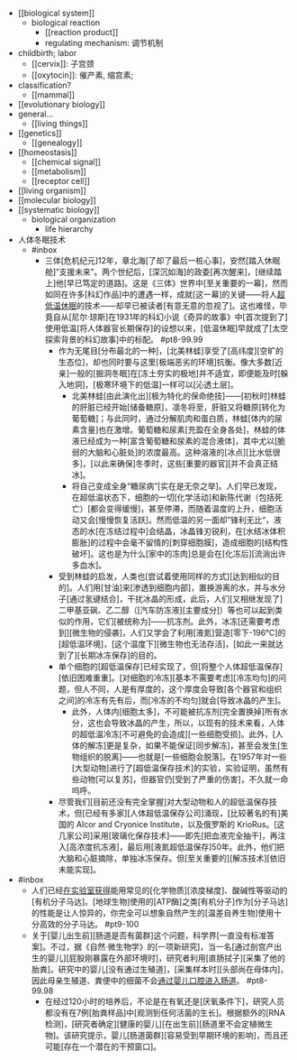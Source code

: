 - [[biological system]]
    - biological reaction
        - [[reaction product]]
        - regulating mechanism: 调节机制
- childbirth; labor
    - [[cervix]]: 子宫颈
    - [[oxytocin]]: 催产素, 缩宫素;
- classification?
    - [[mammal]]
- [[evolutionary biology]]
- general...
    - [[living things]]
- [[genetics]]
    - [[genealogy]]
- [[homeostasis]]
    - [[chemical signal]]
    - [[metabolism]]
    - [[receptor cell]]
- [[living organism]]
- [[molecular biology]]
- [[systematic biology]]
    - biological organization
        - life hierarchy
- 人体冬眠技术
    - #inbox
        - 三体[危机纪元]12年，章北海[了却了最后一桩心事]，安然[踏入休眠舱]“支援未来”。两个世纪后，[深沉如海]的政委[再次醒来]，[继续踏上]他[早已笃定的道路]。这是《三体》世界中[至关重要的一幕]，然而如同在许多[科幻作品]中的遭遇一样，成就[这一幕]的关键——将人[超低温休眠](https://zhuanlan.zhihu.com/p/362768582)的技术——却早已被读者[有意无意的忽视了]。这也难怪，毕竟自从[尼尔·琼斯]在1931年的科幻小说《奇异的故事》中[首次提到了]使用低温[将人体器官长期保存]的设想以来，[低温休眠]早就成了[太空探索背景的科幻故事]中的标配。 #pt8-99.99
            - 作为无尾目[分布最北的一种]，[北美林蛙]享受了[高纬度][空旷的生态位]，却也同时要与这里[极端恶劣的环境]抗衡。像大多数[近亲]一般的[掘洞冬眠]在[冻土夯实的极地]并不适宜，即便能及时[躲入地洞]，[极寒环境下的低温]一样可以[沁透土层]。
                - 北美林蛙[由此演化出][极为特化的保命绝技]——[初秋时]林蛙的肝脏已经开始[储备糖原]，凛冬将至，肝脏又将糖原[转化为葡萄糖]；与此同时，通过分解肌肉和蛋白质，林蛙[体内的尿素含量]也在激增。葡萄糖和尿素[充盈在全身各处]，林蛙的体液已经成为一种[富含葡萄糖和尿素的混合液体]，其中尤以[脆弱的大脑和心脏处]的浓度最高。这种溶液的[冰点][比水低很多]，[以此来确保]冬季时，这些[重要的器官][并不会真正结冰]。
                - 将自己变成全身“糖尿病”[实在是无奈之举]。人们早已发现，在超低温状态下，细胞的一切[化学活动]和新陈代谢（包括死亡）[都会变得缓慢]，甚至停滞，而随着温度的上升，细胞活动又会[慢慢恢复活跃]。然而低温的另一面却”锋利无比“，液态的水[在冻结过程中]会结晶，冰晶锋刃锐利，在[水结冰体积膨胀]的过程中会毫不留情的[刺穿细胞膜]，造成细胞的[结构性破坏]。这也是为什么[家中的冻肉]总是会在[化冻后][流淌出许多血水]。
            - 受到林蛙的启发，人类也[尝试着使用同样的方式][达到相似的目的]。人们用[甘油]来[渗透到细胞内部]，置换游离的水，并与水分子[通过氢键结合]，干扰冰晶的形成，此后，人们[又相继发现了]二甲基亚砜、乙二醇（[汽车防冻液][主要成分]）等也可以起到类似的作用，它们[被统称为]——抗冻剂。此外，冰冻[还需要考虑到][微生物的侵袭]，人们又学会了利用[液氮]营造[零下-196℃]的[超低温环境]，[这个温度下][微生物也无法存活]，[如此一来就达到了][长期冰冻保存]的目的。
            - 单个细胞的[超低温保存]已经实现了，但[将整个人体超低温保存][依旧困难重重]。[对细胞的冷冻][基本不需要考虑][冷冻均匀]的问题，但人不同，人是有厚度的，这个厚度会导致[各个器官和组织之间]的冷冻有先有后，而[冷冻的不均匀]就会[导致冰晶的产生]。
                - 此外，人体内[细胞太多]，不可能被抗冻剂[完全置换掉]所有水分，这也会导致冰晶的产生，所以，以现有的技术来看，人体的超低温冷冻[不可避免的会造成][一些细胞受损]。此外，[人体的解冻]更是复杂，如果不能保证[同步解冻]，甚至会发生[生物组织的脱离]——也就是[一些细胞会脱落]。在1957年对一些[大型动物]进行了[超低温保存技术]的实验，实验证明，虽然有些动物[可以复苏]，但器官仍[受到了严重的伤害]，不久就一命呜呼。
            - 尽管我们[目前还没有完全掌握]对大型动物和人的超低温保存技术，但[已经有多家][人体超低温保存公司]涌现，[比较著名的有]美国的 Alcor and Cryonice Institute，以及俄罗斯的 KrioRus。[这几家公司]采用[玻璃化保存技术]——即先[把血液完全抽干]，再注入[高浓度抗冻液]，最后用[液氮超低温保存]50年。此外，他们把大脑和心脏摘除，单独冰冻保存。但[至关重要的][解冻技术][依旧未能实现]。
- #inbox
    - 人们已经[在实验室获得](https://www.zhihu.com/question/455240538)能用常见的[化学物质][浓度梯度]、酸碱性等驱动的[有机分子马达]。[地球生物]使用的[ATP酶]之类[有机分子]作为[分子马达]的性能是让人惊异的，你完全可以想象自然产生的[温差自养生物]使用十分高效的分子马达。 #pt9-100
    - 关于[婴儿出生前][肠道是否有菌群]这个问题，科学界[一直没有标准答案]。不过，据《自然·微生物学》的[一项新研究]，当一名[通过剖宫产出生的婴儿][屁股刚暴露在外部环境时]，研究者利用[直肠拭子][采集了他的胎粪]。研究中的婴儿[没有通过生殖道]，[采集样本时][头部尚在母体内]，因此母亲生殖道、粪便中的细菌不会[通过婴儿口腔进入肠道](https://www.linkresearcher.com/theses/7f1d1bac-b046-4c6f-abee-cb75505ae4d4)。 #pt8-99.98
        - 在经过120小时的培养后，不论是在有氧还是[厌氧条件下]，研究人员都没有在7例[胎粪样品]中[观测到任何活菌的生长]。根据额外的[RNA检测]，[研究者确定][健康的婴儿][在出生前][肠道里不会定植微生物]。该研究提示，婴儿[肠道菌群][容易受到早期环境的影响]，而且还可能[存在一个潜在的干预窗口]。
